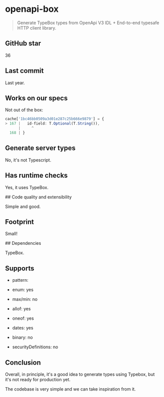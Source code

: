 # openapi-box

> Generate TypeBox types from OpenApi V3 IDL + End-to-end typesafe HTTP client library.

## GitHub star

36

## Last commit

Last year.

## Works on our specs

Not out of the box:

```typescript
cache['1bc46bb0509a3d01e287c25b666e9879'] = {
> 167 |   id-field: T.Optional(T.String()),
      |     ^
  168 | }
```

## Generate server types

No, it's not Typescript.

## Has runtime checks

Yes, it uses TypeBox.

## Code quality and extensibility

Simple and good.

## Footprint

Small!

## Dependencies

TypeBox.

## Supports

- pattern:

- enum: yes

- max/min: no

- allof: yes

- oneof: yes

- dates: yes

- binary: no

- securityDefinitions: no

## Conclusion

Overall, in principle, it's a good idea to generate types using Typebox,
but it's not ready for production yet.

The codebase is very simple and we can take inspiration from it.
